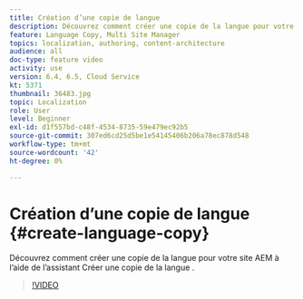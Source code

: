 ```yaml
---
title: Création d’une copie de langue
description: Découvrez comment créer une copie de la langue pour votre site AEM à l’aide de l’assistant Créer une copie de la langue .
feature: Language Copy, Multi Site Manager
topics: localization, authoring, content-architecture
audience: all
doc-type: feature video
activity: use
version: 6.4, 6.5, Cloud Service
kt: 5371
thumbnail: 36483.jpg
topic: Localization
role: User
level: Beginner
exl-id: d1f557bd-c48f-4534-8735-59e479ec92b5
source-git-commit: 307ed6cd25d5be1e54145406b206a78ec878d548
workflow-type: tm+mt
source-wordcount: '42'
ht-degree: 0%

---
```


# Création d’une copie de langue {#create-language-copy}

Découvrez comment créer une copie de la langue pour votre site AEM à l’aide de l’assistant Créer une copie de la langue .

>[!VIDEO](https://video.tv.adobe.com/v/36483?quality=12&learn=on)
